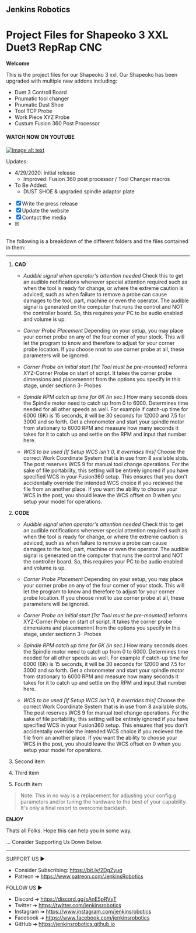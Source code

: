 ## Jenkins Robotics
# Project Files for Shapeoko 3 XXL  Duet3 RepRap CNC 

__Welcome__

 This is the project files for our Shapeoko 3 xxl. Our Shapeoko has been upgraded with multiple new addons including: 

- Duet 3 Controll Board
- Pnumatic tool changer
- Pnumatic Dust Shoe
- Tool TCP Probe
- Work Piece XYZ Probe
- Custum Fusion 360 Post Processor

<!-- This is commented out. -->


#### WATCH NOW ON YOUTUBE
[![image alt text](http://img.youtube.com/vi/w-qWbZ5-IQw/0.jpg)](https://youtube.com/playlist?list=PLNTKXZ4hgP_jekZOWw05JcJtyseCdSsIV "YouTube")

Updates:
- 4/29/2020: Initial release 
  - Improved: Fusion 360 post processor / Tool Changer macros
- To Be Added: 
  - DUST SHOE & upgraded spindle adaptor plate

- [x] Write the press release
- [x] Update the website
- [x] Contact the media
- [x] 
<br> The following is a breakdown of the different folders and the files contained in them: </br>

___

1. **CAD**
   - *Audible signal when operator's attention needed*
    Check this to get an audible notifications whenever special attention required such as when the tool is ready for change, or where the extreme caution is adviced, such as when failure to remove a probe can cause damages to the tool, part, machine or even the operator.
    The audible signal is generated on the computer that runs the control and NOT the controller board. So, this requires your PC to be audio enabled and volume is up.

   - *Corner Probe Placement*
    Depending on your setup, you may place your corner probe on any of the four corner of your stock. This will let the program to know and therefore to adjust for your corner probe location. If you choose nnot to use corner probe at all, these parameters will be ignored.
  
   - *Corner Probe on initial start [1st Tool must be pre-mounted]*
   reforms XYZ-Corner Probe on start of script. It takes the corner probe dimensions and placemennnt from the options you specify in this stage, under sectionn 3- Probes
      
   - *Spindle RPM catch up time for 6K (in sec.)*
    How many seconds does the Spindle motor need to catch up from 0 to 6000. Determines time needed for all other speeds as well. For example if catch-up time for 6000 (6K) is 15 seconds, it will be 30 seconds for 12000 and 7.5 for 3000 and so forth.
    Get a chronometer and start your spindle motor from stationary to 6000 RPM and measure how many seconds it takes for it to catch up and settle on the RPM and input that number here.
  
   - *WCS to be used [If Setup WCS isn't 0, it overrides this]*
    Choose the correct Work Coordinate System that is in use from 8 available slots. The post reserves WCS 9 for manual tool change operations. For the sake of file portability, this setting will be entirely ignored if you have specified WCS in your Fusion360 setup. This ensures that you don't accidentally override the intended WCS choice if you recieved the file from an another place.
    If you want the ability to choose your WCS in the post, you should leave the WCS offset on 0 when you setup your model for operations.

1. **CODE**
   - *Audible signal when operator's attention needed*
    Check this to get an audible notifications whenever special attention required such as when the tool is ready for change, or where the extreme caution is adviced, such as when failure to remove a probe can cause damages to the tool, part, machine or even the operator.
    The audible signal is generated on the computer that runs the control and NOT the controller board. So, this requires your PC to be audio enabled and volume is up.

   - *Corner Probe Placement*
    Depending on your setup, you may place your corner probe on any of the four corner of your stock. This will let the program to know and therefore to adjust for your corner probe location. If you choose nnot to use corner probe at all, these parameters will be ignored.
  
   - *Corner Probe on initial start [1st Tool must be pre-mounted]*
   reforms XYZ-Corner Probe on start of script. It takes the corner probe dimensions and placemennnt from the options you specify in this stage, under sectionn 3- Probes
      
   - *Spindle RPM catch up time for 6K (in sec.)*
    How many seconds does the Spindle motor need to catch up from 0 to 6000. Determines time needed for all other speeds as well. For example if catch-up time for 6000 (6K) is 15 seconds, it will be 30 seconds for 12000 and 7.5 for 3000 and so forth.
    Get a chronometer and start your spindle motor from stationary to 6000 RPM and measure how many seconds it takes for it to catch up and settle on the RPM and input that number here.
  
   - *WCS to be used [If Setup WCS isn't 0, it overrides this]*
    Choose the correct Work Coordinate System that is in use from 8 available slots. The post reserves WCS 9 for manual tool change operations. For the sake of file portability, this setting will be entirely ignored if you have specified WCS in your Fusion360 setup. This ensures that you don't accidentally override the intended WCS choice if you recieved the file from an another place.
    If you want the ability to choose your WCS in the post, you should leave the WCS offset on 0 when you setup your model for operations.

3. Second item
4. Third item
5. Fourth item

> Note: This in no way is a replacement for adjusting your config.g parameters and/or tuning the hardware to the best of your capability. It's only a final resort to overcome backlash.


**ENJOY**

Thats all Folks. Hope this can help you in some way.

... Consider Supporting Us Down Below. 

---

SUPPORT US ► 
- Consider Subscribing: https://bit.ly/2DgZyuq
- Patreon ➔ https://www.patreon.com/JenkinsRobotics

FOLLOW US ►
- Discord ➔ https://discord.gg/sAnE5pRVyT
- Twitter ➔ https://twitter.com/jenkinsrobotics
- Instagram  ➔ https://www.instagram.com/jenkinsrobotics
- Facebook ➔ https://www.facebook.com/jenkinsrobotics
- GitHub  ➔ https://jenkinsrobotics.github.io



